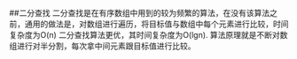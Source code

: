 ##二分查找
二分查找是在有序数组中用到的较为频繁的算法，在没有该算法之前，通用的做法是，对数组进行遍历，将目标值与数组中每个元素进行比较，时间复杂度为O(n)
二分查找算法更优，其时间复杂度为O(lgn).
算法原理就是不断对数组进行对半分割，每次拿中间元素跟目标值进行比较。
